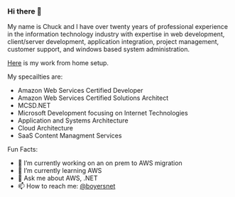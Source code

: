 ### Hi there 👋

My name is Chuck and I have over twenty years of professional experience in the information technology industry with expertise in web development, client/server development, application integration, project management, customer support, and windows based system administration.

[Here](https://github.com/boyersnet/boyersnet/blob/main/work-from-home.md) is my work from home setup.

My specailties are: 
- Amazon Web Services Certified Developer
- Amazon Web Services Certified Solutions Architect
- MCSD.NET
- Microsoft Development focusing on Internet Technologies
- Application and Systems Architecture
- Cloud Architecture
- SaaS Content Managment Services

Fun Facts:
- 🔭 I’m currently working on an on prem to AWS migration
- 🌱 I’m currently learning AWS
- 💬 Ask me about AWS, .NET
- 📫 How to reach me: [@boyersnet](https://twitter.com/boyersnet)
